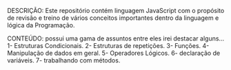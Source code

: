 DESCRIÇÃO: Este repositório contém linguagem JavaScript com o propósito de revisão e treino de vários conceitos importantes dentro da linguagem e lógica da Programação.

CONTEÚDO:
possui uma gama de assuntos entre eles irei destacar alguns...
1- Estruturas Condicionais. 
2- Estruturas de repetições. 
3- Funções.
4- Manipulação de dados em geral.
5- Operadores Lógicos.
6- declaração de variáveis.
7- trabalhando com métodos. 


